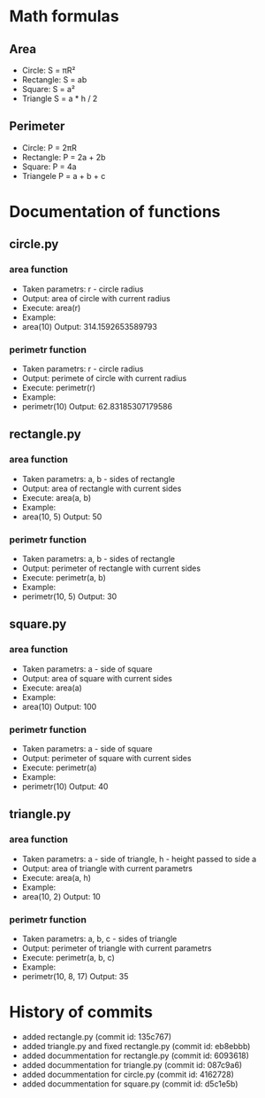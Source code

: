 # Math formulas
## Area
- Circle: S = πR²
- Rectangle: S = ab
- Square: S = a²
- Triangle S = a * h / 2

## Perimeter
- Circle: P = 2πR
- Rectangle: P = 2a + 2b
- Square: P = 4a
- Triangele P = a + b + c

# Documentation of functions
## circle.py
### area function
- Taken parametrs: r - circle radius
- Output: area of circle with current radius
- Execute: area(r)
- Example:
- area(10) Output: 314.1592653589793

### perimetr function
- Taken parametrs: r - circle radius
- Output: perimete of circle with current radius
- Execute: perimetr(r)
- Example:
- perimetr(10) Output: 62.83185307179586

## rectangle.py
### area function
- Taken parametrs: a, b - sides of rectangle
- Output: area of rectangle with current sides
- Execute: area(a, b)
- Example:
- area(10, 5) Output: 50
### perimetr function
- Taken parametrs: a, b - sides of rectangle
- Output: perimeter of rectangle with current sides
- Execute: perimetr(a, b)
- Example:
- perimetr(10, 5) Output: 30

## square.py
### area function
- Taken parametrs: a - side of square
- Output: area of square with current sides
- Execute: area(a)
- Example:
- area(10) Output: 100
### perimetr function
- Taken parametrs: a - side of square
- Output: perimeter of square with current sides
- Execute: perimetr(a)
- Example:
- perimetr(10) Output: 40

## triangle.py
### area function
- Taken parametrs: a - side of triangle, h - height passed to side a
- Output: area of triangle with current parametrs
- Execute: area(a, h)
- Example:
- area(10, 2) Output: 10
### perimetr function
- Taken parametrs: a, b, c - sides of triangle
- Output: perimeter of triangle with current parametrs
- Execute: perimetr(a, b, c)
- Example:
- perimetr(10, 8, 17) Output: 35

# History of commits
- added rectangle.py (commit id: 135c767)
- added triangle.py and fixed rectangle.py (commit id: eb8ebbb)
- added docummentation for rectangle.py (commit id: 6093618)
- added docummentation for triangle.py (commit id: 087c9a6)
- added docummentation for circle.py (commit id: 4162728)
- added docummentation for square.py (commit id: d5c1e5b)
